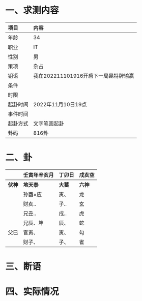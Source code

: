 # 一、求测内容
|项目|内容|
|:-|:-|
|年龄|34|
|职业|IT|
|性别|男|
|策项|杂占|
|钥语|我在202211101916开启下一局昆特牌输赢|
|条件||
|时限||
|起卦时间|2022年11月10日19点|
|事件时间||
|起卦方式|文字笔画起卦|
|卦码|816卦|

# 二、卦
||壬寅年辛亥月|丁卯日|戌亥空|
|:-|:-|:-|:-|
|**伏神**|**地天泰**|**大蓄**|**六神**|
||孙酉×应|寅、|龙|
||财亥..|子..|玄|
||兄丑..|戌..|虎|
||兄辰、坤|辰、|蛇|
|父巳|官寅、|寅、|勾|
||财子、|子、|雀|


# 三、断语

# 四、实际情况